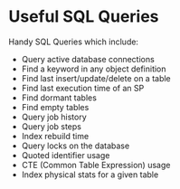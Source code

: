 # Useful SQL Queries
Handy SQL Queries which include:
- Query active database connections
- Find a keyword in any object definition
- Find last insert/update/delete on a table
- Find last execution time of an SP
- Find dormant tables
- Find empty tables
- Query job history
- Query job steps
- Index rebuild time
- Query locks on the database
- Quoted identifier usage
- CTE (Common Table Expression) usage
- Index physical stats for a given table
